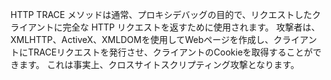 
HTTP TRACE メソッドは通常、プロキシデバッグの目的で、リクエストしたクライアントに完全な HTTP リクエストを返すために使用されます。
攻撃者は、XMLHTTP、ActiveX、XMLDOMを使用してWebページを作成し、クライアントにTRACEリクエストを発行させ、クライアントのCookieを取得することができます。
これは事実上、クロスサイトスクリプティング攻撃となります。